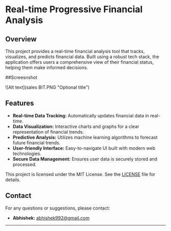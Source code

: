 # Real-time Progressive Financial Analysis

## Overview

This project provides a real-time financial analysis tool that tracks, visualizes, and predicts financial data. Built using a robust tech stack, the application offers users a comprehensive view of their financial status, helping them make informed decisions.

##Screesnshot

![Alt text](sales BIT.PNG "Optional title")

## Features

- **Real-time Data Tracking:** Automatically updates financial data in real-time.
- **Data Visualization:** Interactive charts and graphs for a clear representation of financial trends.
- **Predictive Analysis:** Utilizes machine learning algorithms to forecast future financial trends.
- **User-friendly Interface:** Easy-to-navigate UI built with modern web technologies.
- **Secure Data Management:** Ensures user data is securely stored and processed.

This project is licensed under the MIT License. See the [LICENSE](LICENSE) file for details.

## Contact

For any questions or suggestions, please contact:
- **Abhishek:** [abhishek992@gmail.com](mailto:abhishek992@gmail.com)

---
